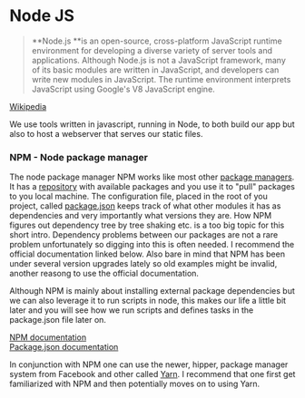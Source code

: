 # Node JS

> **Node.js **is an open-source, cross-platform JavaScript runtime environment for developing a diverse variety of server tools and applications. Although Node.js is not a JavaScript framework, many of its basic modules are written in JavaScript, and developers can write new modules in JavaScript. The runtime environment interprets JavaScript using Google's V8 JavaScript engine.

[Wikipedia](https://en.wikipedia.org/wiki/Node.js)

We use tools written in javascript, running in Node, to both build our app but also to host a webserver that serves our static files.

### NPM - Node package manager

The node package manager NPM works like most other [package managers](https://en.wikipedia.org/wiki/Package_manager). It has a [repository](https://www.npmjs.com/) with available packages and you use it to "pull" packages to you local machine. The configuration file, placed in the root of you project, called [package.json](https://raw.githubusercontent.com/Psvensso/react-starter/master/package.json) keeps track of what other modules it has as dependencies and very importantly what versions they are. How NPM figures out dependency tree by tree shaking etc. is a too big topic for this short intro. Dependency problems between our packages are not a rare problem unfortunately so digging into this is often needed. I recommend the official documentation linked below. Also bare in mind that NPM has been under several version upgrades lately so old examples might be invalid, another reasong to use the official documentation.

Although NPM is mainly about installing external package dependencies but we can also leverage it to run scripts in node, this makes our life a little bit later and you will see how we run scripts and defines tasks in the package.json file later on.

[NPM documentation](https://docs.npmjs.com/getting-started)  
[Package.json documentation](https://docs.npmjs.com/files/package.json)  
  
In conjunction with NPM one can use the newer, hipper, package manager system from Facebook and other called [Yarn](https://yarnpkg.com). I recommend that one first get familiarized with NPM and then potentially moves on to using Yarn.

